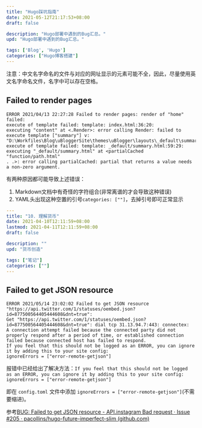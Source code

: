 ```yaml
---
title: "Hugo踩坑指南"
date: 2021-05-12T21:17:53+08:00
draft: false

description: "Hugo部署中遇到的Bug汇总。"
upd: "Hugo部署中遇到的Bug汇总。"

tags: ['Blog', 'Hugo']
categories: ["Hugo博客搭建"]
---
```


<!--more-->

注意：中文名字命名的文件与对应的网址显示的元素可能不全，因此，尽量使用英文名字命名文件，名字中可以存在空格。

## Failed to render pages

```
ERROR 2021/04/13 22:27:28 Failed to render pages: render of "home" failed: 
execute of template failed: template: index.html:36:20: 
executing "content" at <.Render>: error calling Render: failed to execute template ["summary"] v: 
"D:\Workfiles\Blog\uBloggerSite\themes\uBlogger\layouts\_default\summary.html:59:29": execute of template failed: template: _default/summary.html:59:29: 
executing "_default/summary.html" at <partialCached "function/path.html" 
. .>: error calling partialCached: partial that returns a value needs a non-zero argument.
```

有两种原因都可能导致上述错误：

1. Markdown文档中有奇怪的字符组合(非常离谱的才会导致这种错误)
2. YAML头出现这种空置的引号`categories: [""]`，去掉引号即可正常显示

```yaml
---
title: "10. 理解货币"
date: 2021-04-10T12:11:59+08:00
lastmod: 2021-04-11T12:11:59+08:00
draft: false

description: ""
upd: "货币创造"

tags: ["笔记"]
categories: [""]
---
```

## Failed to get JSON resource

```
ERROR 2021/05/14 23:02:02 Failed to get JSON resource "https://api.twitter.com/1/statuses/oembed.json?id=877500564405444608&dnt=true": 
Get "https://api.twitter.com/1/statuses/oembed.json?id=877500564405444608&dnt=true": dial tcp 31.13.94.7:443: connectex: 
A connection attempt failed because the connected party did not properly respond after a period of time, or established connection failed because connected host has failed to respond.
If you feel that this should not be logged as an ERROR, you can ignore it by adding this to your site config:
ignoreErrors = ["error-remote-getjson"]
```

报错中已经给出了解决方法：`If you feel that this should not be logged as an ERROR, you can ignore it by adding this to your site config: ignoreErrors = ["error-remote-getjson"]`

即在 `config.toml` 文件中添加 `ignoreErrors = ["error-remote-getjson"]`(不需要缩进)。

参考[BUG: Failed to get JSON resource - API.instagram Bad request · Issue #205 · pacollins/hugo-future-imperfect-slim (github.com)](https://github.com/pacollins/hugo-future-imperfect-slim/issues/205)

